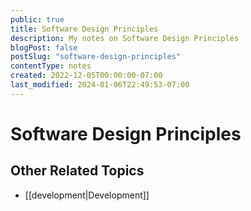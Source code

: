 ```yaml
---
public: true
title: Software Design Principles
description: My notes on Software Design Principles
blogPost: false
postSlug: "software-design-principles"
contentType: notes
created: 2022-12-05T00:00:00-07:00
last_modified: 2024-01-06T22:49:53-07:00
---
```


# Software Design Principles

## Other Related Topics

- [[development|Development]]

